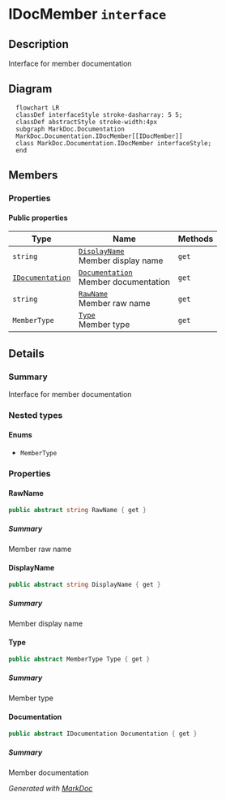 # IDocMember `interface`

## Description
Interface for member documentation

## Diagram
```mermaid
  flowchart LR
  classDef interfaceStyle stroke-dasharray: 5 5;
  classDef abstractStyle stroke-width:4px
  subgraph MarkDoc.Documentation
  MarkDoc.Documentation.IDocMember[[IDocMember]]
  class MarkDoc.Documentation.IDocMember interfaceStyle;
  end
```

## Members
### Properties
#### Public  properties
| Type | Name | Methods |
| --- | --- | --- |
| `string` | [`DisplayName`](markdoc/documentation/IDocMember.md#displayname)<br>Member display name | `get` |
| [`IDocumentation`](./IDocumentation.md) | [`Documentation`](markdoc/documentation/IDocMember.md#documentation)<br>Member documentation | `get` |
| `string` | [`RawName`](markdoc/documentation/IDocMember.md#rawname)<br>Member raw name | `get` |
| `MemberType` | [`Type`](markdoc/documentation/IDocMember.md#type)<br>Member type | `get` |

## Details
### Summary
Interface for member documentation

### Nested types
#### Enums
 - `MemberType`

### Properties
#### RawName
```csharp
public abstract string RawName { get }
```
##### Summary
Member raw name

#### DisplayName
```csharp
public abstract string DisplayName { get }
```
##### Summary
Member display name

#### Type
```csharp
public abstract MemberType Type { get }
```
##### Summary
Member type

#### Documentation
```csharp
public abstract IDocumentation Documentation { get }
```
##### Summary
Member documentation

*Generated with* [*MarkDoc*](https://github.com/hailstorm75/MarkDoc.Core)
